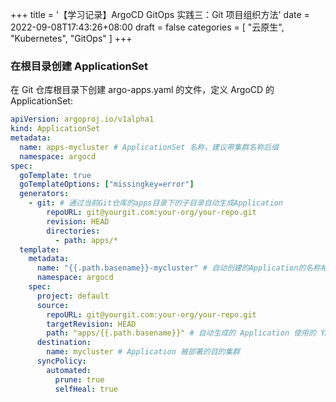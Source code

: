 +++
title = '【学习记录】ArgoCD GitOps 实践三：Git 项目组织方法'
date = 2022-09-08T17:43:26+08:00
draft = false
categories = [
    "云原生",
    "Kubernetes",
    "GitOps"
]
+++

### 在根目录创建 ApplicationSet

在 Git 仓库根目录下创建 argo-apps.yaml 的文件，定义 ArgoCD 的 ApplicationSet:

```yaml
apiVersion: argoproj.io/v1alpha1
kind: ApplicationSet
metadata:
  name: apps-mycluster # ApplicationSet 名称，建议带集群名称后缀
  namespace: argocd
spec:
  goTemplate: true
  goTemplateOptions: ["missingkey=error"]
  generators:
    - git: # 通过当前Git仓库的apps目录下的子目录自动生成Application
        repoURL: git@yourgit.com:your-org/your-repo.git
        revision: HEAD
        directories:
          - path: apps/*
  template:
    metadata:
      name: "{{.path.basename}}-mycluster" # 自动创建的Application的名称格式为: 目录名-集群名
      namespace: argocd
    spec:
      project: default
      source:
        repoURL: git@yourgit.com:your-org/your-repo.git
        targetRevision: HEAD
        path: "apps/{{.path.basename}}" # 自动生成的 Application 使用的 YAML 内容在对应子目录下
      destination:
        name: mycluster # Application 被部署的目的集群
      syncPolicy:
        automated:
          prune: true
          selfHeal: true
```

<!--more-->
